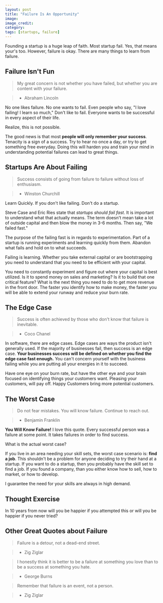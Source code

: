```yaml
---
layout: post
title: "Failure Is An Opportunity"
image: 
image_credit: 
category: 
tags: [startups, failure]
---
```


Founding a startup is a huge leap of faith. Most startup fail. Yes, that means your's too. However, failure is okay. There are many things to learn from failure.

## Failure Isn't Fun
> My great concern is not whether you have failed, but whether you are content with your failure.

> - Abraham Lincoln

No one likes failure. No one wants to fail. Even people who say, "I love failing! I learn so much," Don't like to fail. Everyone wants to be successful in every aspect of their life.

Realize, this is not possible. 

The good news is that most __people will only remember your success__. Tenacity is a sign of a success. Try to hear no once a day, or try to get something free everyday. Doing this will harden you and train your mind in understanding potential failures can lead to great things.

## Startups Are About Failing

> Success consists of going from failure to failure without loss of enthusiasm.

> - Winston Churchill

Learn Quickly. If you don't like failing. Don't do a startup.

Steve Case and Eric Ries state that _startups should fail fast_. It is important to understand what that actually means. The term doesn't mean take a lot of outside capital and then blow the money in 3-6 months. Then say, "We failed fast."

The purpose of the failing fast is in regards to experimentation. Part of a startup is running experiments and learning quickly from them. Abandon what fails and hold on to what succeeds.

Failing is learning. Whether you take external capital or are bootstrapping you need to understand that you need to be efficient with your capital.

You need to constantly experiment and figure out where your capital is best utilized. Is it to spend money on sales and marketing? Is it to build that one critical feature? What is the next thing you need to do to get more revenue in the front door. The faster you identify how to make money, the faster you will be able to extend your runway and reduce your burn rate.


## The Edge Case
> Success is often achieved by those who don't know that failure is inevitable.

> - Coco Chanel

In software, there are edge cases. Edge cases are ways the product isn't generally used. If the majority of businesses fail, then success is an edge case. __Your businesses success will be defined on whether you find the edge case fast enough.__ You can't concern yourself with the business failing while you are putting all your energies in it to succeed.

Have one eye on your burn rate, but have the other eye and your brain focused on identifying things your customers want. Pleasing your customers, will pay off. Happy Customers bring more potential customers.


## The Worst Case

> Do not fear mistakes. You will know failure. Continue to reach out.

> - Benjamin Franklin

**You Will Know Failure!** I love this quote. Every successful person was a failure at some point. It takes failures in order to find success.

What is the actual worst case? 

If you live in an area needing your skill sets, the worst case scenario is: __find a job__. This shouldn't be a problem for anyone deciding to try their hand at a startup. If you want to do a startup, then you probably have the skill set to find a job. If you found a company, than you either know how to sell, how to market, or how to develop.

I guarantee the need for your skills are always in high demand.

## Thought Exercise
In 10 years from now will you be happier if you attempted this or will you be happier if you never tried? 

## Other Great Quotes about Failure

> Failure is a detour, not a dead-end street.

> - Zig Ziglar

> I honestly think it is better to be a failure at something you love than to be a success at something you hate.

> - George Burns

> Remember that failure is an event, not a person.

> - Zig Ziglar




